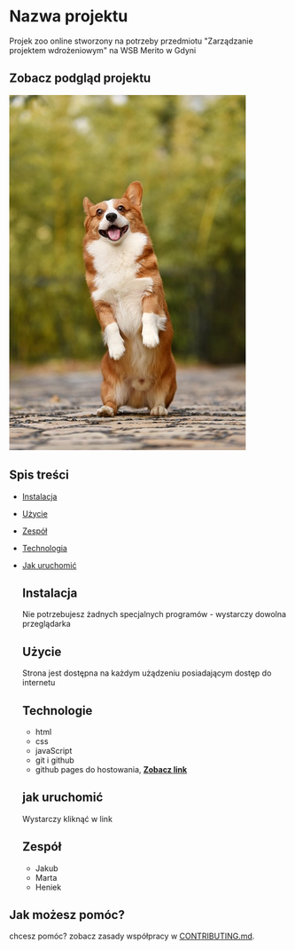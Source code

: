 # Nazwa projektu
Projek zoo online stworzony na potrzeby przedmiotu "Zarządzanie projektem wdrożeniowym" na WSB Merito w Gdyni
## Zobacz podgląd projektu
![podglad_projektu](img/pies.jpg)

## Spis treści
- [Instalacja](#instalacja)
- [Użycie](#użycie)
- [Zespół](#Zespół)
- [Technologia](*Technologia)
- [Jak uruchomić](#jak-uruchomić)
  ## Instalacja
  Nie potrzebujesz żadnych specjalnych programów - wystarczy dowolna przeglądarka

  ## Użycie
  Strona jest dostępna na każdym użądzeniu posiadającym dostęp do internetu

  ## Technologie
  - html
  - css
  - javaScript
  - git i github
  - github pages do hostowania, [**Zobacz link**]()
 
  ## jak uruchomić
  Wystarczy kliknąć w link

  ## Zespół
  - Jakub
  - Marta
  - Heniek

## Jak możesz pomóc?
chcesz pomóc? zobacz zasady współpracy w [CONTRIBUTING.md](CONTRIBUTING.md).
   
 
    

